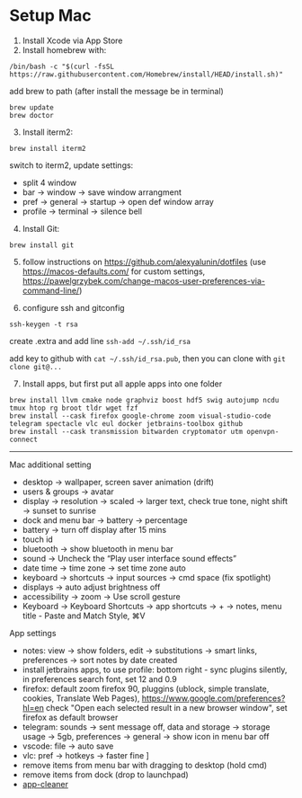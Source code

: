 # Setup Mac

1. Install Xcode via App Store
2. Install homebrew with:
```
/bin/bash -c "$(curl -fsSL https://raw.githubusercontent.com/Homebrew/install/HEAD/install.sh)"
```
add brew to path (after install the message be in terminal)
```
brew update
brew doctor
```

3. Install iterm2: 
```
brew install iterm2
```
switch to iterm2, update settings:
- split 4 window
- bar -> window -> save window arrangment 
- pref -> general -> startup -> open def window array
- profile -> terminal -> silence bell

4.  Install Git: 
```
brew install git
```

5. follow instructions on https://github.com/alexyalunin/dotfiles 
(use https://macos-defaults.com/ for custom settings, https://pawelgrzybek.com/change-macos-user-preferences-via-command-line/)

6. configure ssh and gitconfig
```
ssh-keygen -t rsa
```
create .extra and add line `ssh-add ~/.ssh/id_rsa`

add key to github with `cat ~/.ssh/id_rsa.pub`, then you can clone with `git clone git@...`

7. Install apps, but first put all apple apps into one folder
```
brew install llvm cmake node graphviz boost hdf5 swig autojump ncdu tmux htop rg broot tldr wget fzf
brew install --cask firefox google-chrome zoom visual-studio-code telegram spectacle vlc eul docker jetbrains-toolbox github 
brew install --cask transmission bitwarden cryptomator utm openvpn-connect
```

-------------
Mac additional setting
- desktop -> wallpaper, screen saver animation (drift)
- users & groups -> avatar
- display -> resolution -> scaled -> larger text, check true tone, night shift -> sunset to sunrise
- dock and menu bar -> battery -> percentage
- battery -> turn off display after 15 mins
- touch id
- bluetooth -> show bluetooth in menu bar
- sound -> Uncheck the “Play user interface sound effects”
- date time -> time zone -> set time zone auto
- keyboard -> shortcuts -> input sources -> cmd space (fix spotlight)
- displays -> auto adjust brightness off
- accessibility -> zoom -> Use scroll gesture
- Keyboard -> Keyboard Shortcuts -> app shortcuts -> + -> notes, menu title - Paste and Match Style, ⌘V

App settings
- notes: view -> show folders, edit -> substitutions -> smart links, preferences -> sort notes by date created
- install jetbrains apps, to use profile: bottom right - sync plugins silently, in preferences search font, set 12 and 0.9 
- firefox: default zoom firefox 90, pluggins (ublock, simple translate, cookies, Translate Web Pages), https://www.google.com/preferences?hl=en check "Open each selected result in a new browser window", set firefox as default browser
- telegram: sounds -> sent message off, data and storage -> storage usage -> 5gb, preferences -> general -> show icon in menu bar off
- vscode: file -> auto save
- vlc: pref -> hotkeys -> faster fine ]
- remove items from menu bar with dragging to desktop (hold cmd)
- remove items from dock (drop to launchpad)
- [app-cleaner](https://github.com/sunknudsen/privacy-guides/blob/master/how-to-clean-uninstall-macos-apps-using-appcleaner-open-source-alternative/README.md)
